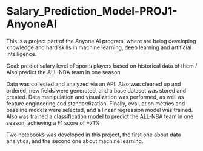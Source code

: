 # Salary_Prediction_Model-PROJ1-AnyoneAI
This is a project part of the Anyone AI program, where are being developing knowledge and hard skills in machine learning, deep learning and artificial intelligence.

Goal: predict salary level of sports players based on historical data of them / Also predict the ALL-NBA team in one season

Data was collected and analyzed via an API. Also was cleaned up and ordered, new fields were generated, and a base dataset was stored and created. Data manipulation and visualization was performed, as well as feature engineering and standardization. Finally, evaluation metrics and baseline models were selected, and a linear regression model was trained. Also was trained a classification model to predict the ALL-NBA team in one season, achieving a F1 score of +71%.

Two notebooks was developed in this project, the first one about data analytics, and the second one about machine learning.
